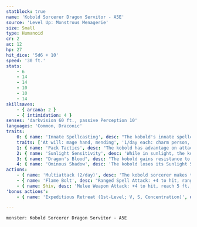 ```yaml
---
statblock: true
name: 'Kobold Sorcerer Dragon Servitor - A5E'
source: 'Level Up: Monstrous Menagerie'
size: Small
type: Humanoid
cr: 2
ac: 12
hp: 27
hit_dice: '5d6 + 10'
speed: '30 ft.'
stats:
    - 6
    - 14
    - 14
    - 10
    - 10
    - 14
skillsaves:
    - { arcana: 2 }
    - { intimidation: 4 }
senses: 'darkvision 60 ft., passive Perception 10'
languages: 'Common, Draconic'
traits:
    0: { name: 'Innate Spellcasting', desc: "The kobold's innate spellcasting ability is Charisma (save DC 12). It can innately cast the following spells, requiring no material components:" }
    traits: ['At will: mage hand, mending', '1/day each: charm person, expeditious retreat, mage armor']
    1: { name: 'Pack Tactics', desc: "The kobold has advantage on attack rolls against a creature if at least one of the kobold's allies is within 5 feet of the creature and not incapacitated." }
    2: { name: 'Sunlight Sensitivity', desc: 'While in sunlight, the kobold has disadvantage on attack rolls, as well as on Perception checks that rely on sight.' }
    3: { name: "Dragon's Blood", desc: "The kobold gains resistance to the damage type of its master's breath weapon." }
    4: { name: 'Ominous Shadow', desc: 'The kobold loses its Sunlight Sensitivity trait while within 60 feet of its master.' }
actions:
    - { name: 'Multiattack (2/day)', desc: 'The kobold sorcerer makes three flame bolt attacks.' }
    - { name: 'Flame Bolt', desc: "Ranged Spell Attack: +4 to hit, range 120 ft., one target. Hit: 7 (1d10+2) fire damage. The damage type of the sorcerer's flame bolt attack changes to match the damage type of its master's breath weapon." }
    - { name: Shiv, desc: 'Melee Weapon Attack: +4 to hit, reach 5 ft., one target. Hit: 4 (1d4 + 2) piercing damage.' }
'bonus actions':
    - { name: 'Expeditious Retreat (1st-Level; V, S, Concentration)', desc: 'When casting this spell and as a bonus action on subsequent turns for 10 minutes, the kobold sorcerer can take the Dash action.' }

---
```

```statblock
monster: Kobold Sorcerer Dragon Servitor - A5E
```
